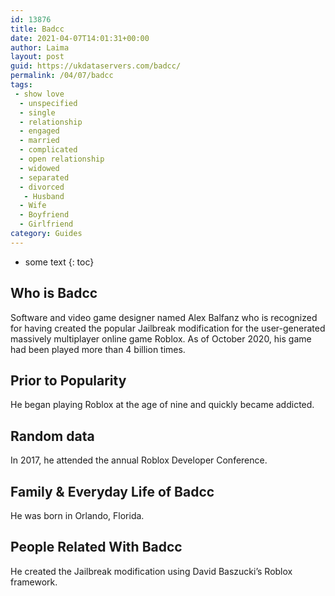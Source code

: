 ```yaml
---
id: 13876
title: Badcc
date: 2021-04-07T14:01:31+00:00
author: Laima
layout: post
guid: https://ukdataservers.com/badcc/
permalink: /04/07/badcc
tags:
 - show love
  - unspecified
  - single
  - relationship
  - engaged
  - married
  - complicated
  - open relationship
  - widowed
  - separated
  - divorced
   - Husband
  - Wife
  - Boyfriend
  - Girlfriend
category: Guides
---
```


* some text
{: toc}


## Who is Badcc
                  
                  
                  
Software and video game designer named Alex Balfanz who is recognized for having created the popular Jailbreak modification for the user-generated massively multiplayer online game Roblox. As of October 2020, his game had been played more than 4 billion times. 
                  
              
            
              
            
                
                
                
## Prior to Popularity
                  
                  
                  
He began playing Roblox at the age of nine and quickly became addicted. 
                  
              
            
              
            
                
                
                
## Random data
                  
                  
                  
In 2017, he attended the annual Roblox Developer Conference. 
                  
              
            
              
            
                
                
                
## Family & Everyday Life of Badcc
                  
                  
                  
He was born in Orlando, Florida. 
                  
              
            
              
            
                
                
                
## People Related With Badcc
                  
                  
                  
He created the Jailbreak modification using David Baszucki&#8217;s Roblox framework. 
                  
              
            
              
            
                
              
            
              
              
            
            
              
            
          
          
          